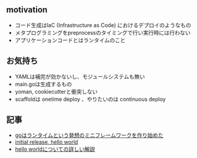 ## motivation

- コード生成はIaC (Infrastructure as Code) におけるデプロイのようなもの
- メタプログラミングをpreprocessのタイミングで行い実行時には行わない
- アプリケーションコードとはランタイムのこと

## お気持ち

- YAMLは補完が効かないし、モジュールシステムも無い
- main.goは生成するもの
- yoman, cookiecutterと衝突しない
- scaffoldは onetime deploy 、やりたいのは continuous deploy

## 記事

- [goはランタイムという発想のミニフレームワークを作り始めた](https://pod.hatenablog.com/entry/2020/04/30/224205)
- [initial release, hello world](https://pod.hatenablog.com/entry/2020/05/13/175220)
- [hello worldについての詳しい解説](https://pod.hatenablog.com/entry/2020/05/13/183014)
